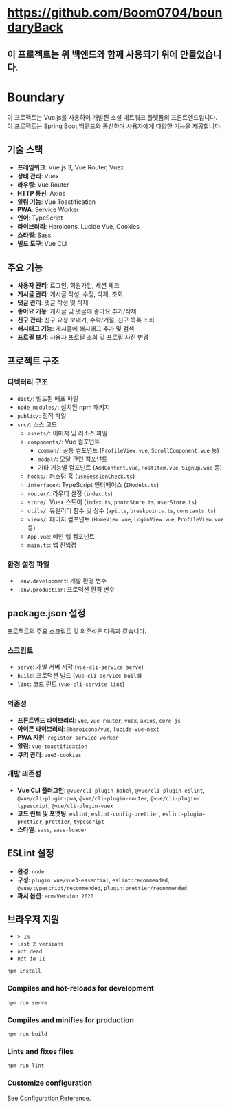 # https://github.com/Boom0704/boundaryBack

## 이 프로젝트는 위 백엔드와 함께 사용되기 위에 만들었습니다.

# Boundary

이 프로젝트는 Vue.js를 사용하여 개발된 소셜 네트워크 플랫폼의 프론트엔드입니다. 이 프로젝트는 Spring Boot 백엔드와 통신하며 사용자에게 다양한 기능을 제공합니다.

## 기술 스택
- **프레임워크**: Vue.js 3, Vue Router, Vuex
- **상태 관리**: Vuex
- **라우팅**: Vue Router
- **HTTP 통신**: Axios
- **알림 기능**: Vue Toastification
- **PWA**: Service Worker
- **언어**: TypeScript
- **라이브러리**: Heroicons, Lucide Vue, Cookies
- **스타일**: Sass
- **빌드 도구**: Vue CLI

## 주요 기능
- **사용자 관리**: 로그인, 회원가입, 세션 체크
- **게시글 관리**: 게시글 작성, 수정, 삭제, 조회
- **댓글 관리**: 댓글 작성 및 삭제
- **좋아요 기능**: 게시글 및 댓글에 좋아요 추가/삭제
- **친구 관리**: 친구 요청 보내기, 수락/거절, 친구 목록 조회
- **해시태그 기능**: 게시글에 해시태그 추가 및 검색
- **프로필 보기**: 사용자 프로필 조회 및 프로필 사진 변경

## 프로젝트 구조

### 디렉터리 구조
- `dist/`: 빌드된 배포 파일
- `node_modules/`: 설치된 npm 패키지
- `public/`: 정적 파일
- `src/`: 소스 코드
  - `assets/`: 이미지 및 리소스 파일
  - `components/`: Vue 컴포넌트
    - `common/`: 공통 컴포넌트 (`ProfileView.vue`, `ScrollComponent.vue` 등)
    - `modal/`: 모달 관련 컴포넌트
    - 기타 기능별 컴포넌트 (`AddContent.vue`, `PostItem.vue`, `SignUp.vue` 등)
  - `hooks/`: 커스텀 훅 (`useSessionCheck.ts`)
  - `interface/`: TypeScript 인터페이스 (`IModels.ts`)
  - `router/`: 라우터 설정 (`index.ts`)
  - `store/`: Vuex 스토어 (`index.ts`, `photoStore.ts`, `userStore.ts`)
  - `utils/`: 유틸리티 함수 및 상수 (`api.ts`, `breakpoints.ts`, `constants.ts`)
  - `views/`: 페이지 컴포넌트 (`HomeView.vue`, `LoginView.vue`, `ProfileView.vue` 등)
  - `App.vue`: 메인 앱 컴포넌트
  - `main.ts`: 앱 진입점

### 환경 설정 파일
- `.env.development`: 개발 환경 변수
- `.env.production`: 프로덕션 환경 변수

## package.json 설정
프로젝트의 주요 스크립트 및 의존성은 다음과 같습니다.

### 스크립트
- `serve`: 개발 서버 시작 (`vue-cli-service serve`)
- `build`: 프로덕션 빌드 (`vue-cli-service build`)
- `lint`: 코드 린트 (`vue-cli-service lint`)

### 의존성
- **프론트엔드 라이브러리**: `vue`, `vue-router`, `vuex`, `axios`, `core-js`
- **아이콘 라이브러리**: `@heroicons/vue`, `lucide-vue-next`
- **PWA 지원**: `register-service-worker`
- **알림**: `vue-toastification`
- **쿠키 관리**: `vue3-cookies`

### 개발 의존성
- **Vue CLI 플러그인**: `@vue/cli-plugin-babel`, `@vue/cli-plugin-eslint`, `@vue/cli-plugin-pwa`, `@vue/cli-plugin-router`, `@vue/cli-plugin-typescript`, `@vue/cli-plugin-vuex`
- **코드 린트 및 포맷팅**: `eslint`, `eslint-config-prettier`, `eslint-plugin-prettier`, `prettier`, `typescript`
- **스타일**: `sass`, `sass-loader`
  
## ESLint 설정
- **환경**: `node`
- **구성**: `plugin:vue/vue3-essential`, `eslint:recommended`, `@vue/typescript/recommended`, `plugin:prettier/recommended`
- **파서 옵션**: `ecmaVersion 2020`

## 브라우저 지원
- `> 1%`
- `last 2 versions`
- `not dead`
- `not ie 11`


```
npm install
```

### Compiles and hot-reloads for development

```
npm run serve
```

### Compiles and minifies for production

```
npm run build
```

### Lints and fixes files

```
npm run lint
```

### Customize configuration

See [Configuration Reference](https://cli.vuejs.org/config/).
